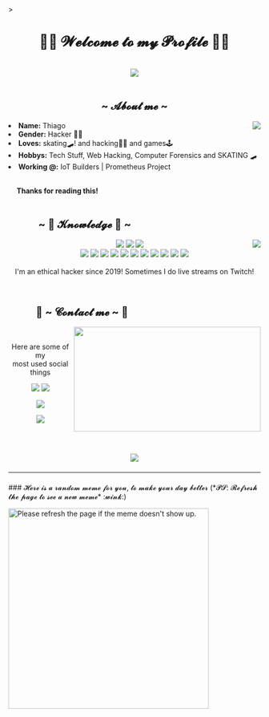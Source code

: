 <body>
> <h1 align="center"> 🐱‍💻 𝓦𝓮𝓵𝓬𝓸𝓶𝓮 𝓽𝓸 𝓶𝔂 𝓟𝓻𝓸𝓯𝓲𝓵𝓮 🐱‍💻 </h1>
<br>
<div align="center">
<img src="https://i.imgur.com/jx17oHT.gif">
</div>
<br>
<div>
<h2 align="center"> ~ 𝓐𝓫𝓸𝓾𝓽 𝓶𝓮 ~</h2>
<img src="https://64.media.tumblr.com/e1f1c97123ae217eb731500e502e0083/tumblr_n9dxcikmIU1qc9zfzo7_r1_250.gif" align="right">
<li>
<b>Name:</b> Thiago</li>
<li>
<b>Gender:</b> Hacker 🐱‍💻
</li>
<li>
<b>Loves:</b> skating🛹! and hacking🐱‍💻 and games🕹️
</li>
<li>
<b>Hobbys:</b> Tech Stuff, Web Hacking, Computer Forensics and SKATING 🛹
</li>
<li>
<b>Working @:</b> IoT Builders | Prometheus Project
</li>
<br>
<p><b>     Thanks for reading this!<br>
               </b></p>
</div>
<div>
<h2 align="left">            ~ 📇 𝓚𝓷𝓸𝔀𝓵𝓮𝓭𝓰𝓮 📇 ~</h2>
<p>
<img src="https://i.pinimg.com/originals/8d/4b/77/8d4b77c44b7a68c0fd609411e2c0ec3c.gif" align="right">
</div>
<div>
<p align="center"><img src="https://img.shields.io/badge/Go-00ADD8?style=for-the-badge&logo=go&logoColor=white"/> 
<img src="https://img.shields.io/badge/html5%20-%23E34F26.svg?&style=for-the-badge&logo=html5&logoColor=white"/> 
<img src="https://img.shields.io/badge/css3%20-%231572B6.svg?&style=for-the-badge&logo=css3&logoColor=white"/><br>
<img src="https://img.shields.io/badge/node.js%20-%2343853D.svg?&style=for-the-badge&logo=node.js&logoColor=white"/>
<img src="https://img.shields.io/badge/javascript%20-%23323330.svg?&style=for-the-badge&logo=javascript&logoColor=%23F7DF1E"/> 
<img src="https://img.shields.io/badge/git%20-%23F05033.svg?&style=for-the-badge&logo=git&logoColor=white"/>
<img src="https://img.shields.io/badge/MySQL-00000F?style=for-the-badge&logo=mysql&logoColor=white"/>  
<img src="https://img.shields.io/badge/C-00599C?style=for-the-badge&logo=c&logoColor=white"/> 
<img src="https://img.shields.io/badge/C%2B%2B-00599C?style=for-the-badge&logo=c%2B%2B&logoColor=white"/> 
<img src="https://img.shields.io/badge/C%23-239120?style=for-the-badge&logo=c-sharp&logoColor=white"/> 
<img src="https://img.shields.io/badge/Ruby-CC342D?style=for-the-badge&logo=ruby&logoColor=white"/> 
<img src="https://img.shields.io/badge/Python-14354C?style=for-the-badge&logo=python&logoColor=white"/> 
<img src="https://img.shields.io/badge/.NET-5C2D91?style=for-the-badge&logo=.net&logoColor=white"/>  
<img src="https://img.shields.io/badge/Windows-0078D6?style=for-the-badge&logo=windows&logoColor=white"/>
  <br><br>
I'm  an ethical hacker since 2019! 
Sometimes I do live streams on Twitch!
</p>
<br>
<h2>           📝 ~ 𝓒𝓸𝓷𝓽𝓪𝓬𝓽 𝓶𝓮 ~ 📝</h2>
<img src="https://i.imgur.com/KXx0cCx.gif" align="right" width="373.5px" height="208.5px">
<br>
<p align="center">Here are some of my <br>
most used social things </p>
<p align="center"><a href="https://twitter.com/ThiagoShow__" target="_blank"><img src="https://img.shields.io/badge/Thigas%20-%231DA1F2.svg?&style=for-the-badge&logo=Twitter&logoColor=white"/></a> <a href="https://discord.gg/4atYGUENhq" target="_blank"><img src="https://img.shields.io/badge/Templo do Thigas%20-%237289DA.svg?&style=for-the-badge&logo=discord&logoColor=white"/></a></p>
<p align="center"><a href="https://www.twitch.tv/thiago_show_" target="_blank"><img src="https://img.shields.io/badge/ThiagoShow%20-%239146FF.svg?&style=for-the-badge&logo=Twitch&logoColor=white"/></a></p>
<p align="center"><a href="https://www.instagram.com/thigas_ofc/" target="_blank"><img src="https://img.shields.io/badge/IG THIGAS-E4405F?style=for-the-badge&logo=instagram&logoColor=white"/></a></p>
</div>
<br>
<div>
<h2 align="center" ~ 𝓣𝓱𝓪𝓷𝓴𝓼 𝓯𝓸𝓻 𝓻𝓮𝓪𝓭𝓲𝓷𝓰! ~</h2>
<div align="center">
<img src="https://thumbs.gfycat.com/ElderlyNiceIsopod-size_restricted.gif">
</div>
<hr>
</div>
</div>
<div>
  ### 𝓗𝓮𝓻𝓮 𝓲𝓼 𝓪 𝓻𝓪𝓷𝓭𝓸𝓶 𝓶𝓮𝓶𝓮 𝓯𝓸𝓻 𝔂𝓸𝓾, 𝓽𝓸 𝓶𝓪𝓴𝓮 𝔂𝓸𝓾𝓻 𝓭𝓪𝔂 𝓫𝓮𝓽𝓽𝓮𝓻
(*𝓟𝓢: 𝓡𝓮𝓯𝓻𝓮𝓼𝓱 𝓽𝓱𝓮 𝓹𝓪𝓰𝓮 𝓽𝓸 𝓼𝓮𝓮 𝓪 𝓷𝓮𝔀 𝓶𝓮𝓶𝓮* :𝔀𝓲𝓷𝓴:)

<a href="https://github.com/techytushar/random-memer"><img src='https://random-memer.herokuapp.com/' title="Meme" alt="Please refresh the page if the meme doesn't show up." height="400"></a>
</div>
</body>

